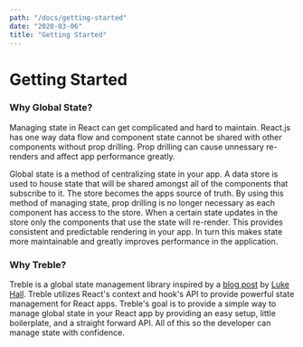```yaml
---
path: "/docs/getting-started"
date: "2020-03-06"
title: "Getting Started"
---
```

# Getting Started

### Why Global State?

Managing state in React can get complicated and hard to maintain.  React.js has one way data flow and component state cannot be shared with other components without prop drilling. Prop drilling can cause unnessary re-renders and affect app performance greatly.  

Global state is a method of centralizing state in your app.  A data store is used to house state that will be shared amongst all of the components that subscribe to it.  The store becomes the apps source of truth. By using this method of managing state, prop drilling is no longer necessary as each component has access to the store.  When a certain state updates in the store only the components that use the state will re-render.  This provides consistent and predictable rendering in your app.  In turn this makes state more maintainable and greatly improves performance in the application.

### Why Treble?

Treble is a global state management library inspired by a [blog post](https://medium.com/simply/state-management-with-react-hooks-and-context-api-at-10-lines-of-code-baf6be8302c) by [Luke Hall](https://medium.com/@luke.hall). Treble utilizes React's context and hook's API to provide powerful state management for React apps. Treble's goal is to provide a simple way to manage global state in your React app by providing an easy setup, little boilerplate, and a straight forward API. All of this so the developer can manage state with confidence.